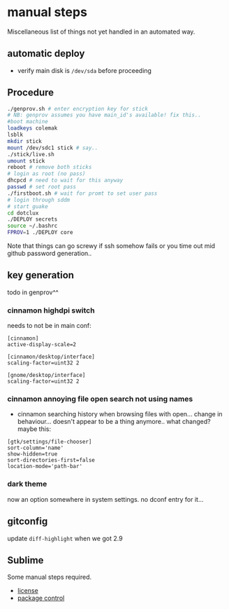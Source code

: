 # manual steps
Miscellaneous list of things not yet handled in an automated way.

## automatic deploy

- verify main disk is `/dev/sda` before proceeding

## Procedure

```sh
./genprov.sh # enter encryption key for stick
# NB: genprov assumes you have main_id's available! fix this..
#boot machine
loadkeys colemak
lsblk
mkdir stick
mount /dev/sdc1 stick # say..
./stick/live.sh
umount stick
reboot # remove both sticks
# login as root (no pass)
dhcpcd # need to wait for this anyway
passwd # set root pass
./firstboot.sh # wait for promt to set user pass
# login through sddm
# start guake
cd dotclux
./DEPLOY secrets
source ~/.bashrc
FPROV=1 ./DEPLOY core
```

Note that things can go screwy if ssh somehow fails or you time out mid github password generation..

## key generation
todo in genprov^^

### cinnamon highdpi switch
needs to not be in main conf:

```aconf
[cinnamon]
active-display-scale=2

[cinnamon/desktop/interface]
scaling-factor=uint32 2

[gnome/desktop/interface]
scaling-factor=uint32 2
```

### cinnamon annoying file open search not using names
- cinnamon searching history when browsing files with open... change in behaviour... doesn't appear to be a thing anymore.. what changed?
maybe this:

```aconf
[gtk/settings/file-chooser]
sort-column='name'
show-hidden=true
sort-directories-first=false
location-mode='path-bar'
```

### dark theme
now an option somewhere in system settings. no dconf entry for it...


## gitconfig
update `diff-highlight` when we got 2.9

## Sublime
Some manual steps required.

- [license](https://mail.google.com/mail/u/0/#search/sublime+license/13a942d72a211e81)
- [package control](https://packagecontrol.io/installation)
